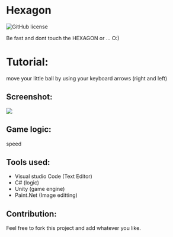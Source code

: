 # Hexagon

![GitHub license](https://img.shields.io/github/license/Doha-Helmaoui/Hexagon.svg)


Be fast and dont touch the HEXAGON or ... O:)

# Tutorial:
move your little ball by using your keyboard arrows (right and left)

## Screenshot:
<img src="screenshot\.PNG"/>

## Game logic:
speed

## Tools used:
* Visual studio Code (Text Editor)
* C# (logic)
* Unity (game engine)
* Paint.Net (Image editting)

## Contribution:
Feel free to fork this project and add whatever you like. 

